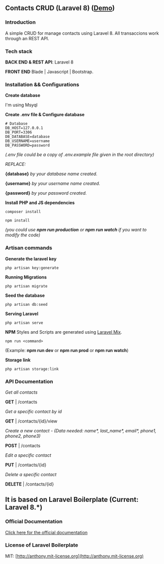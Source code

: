 ## Contacts CRUD (Laravel 8) ([Demo]())

### Introduction

A simple CRUD for manage contacts using Laravel 8. All transaccions work through an REST API.



### Tech stack

**BACK END & REST API**: Laravel 8

**FRONT END** Blade | Javascript | Bootstrap.



### Installation && Configurations


**Create database**

I'm using Msyql

**Create .env file & Configure database** 

    # Database
    DB_HOST=127.0.0.1
    DB_PORT=3306
    DB_DATABASE=database
    DB_USERNAME=username
    DB_PASSWORD=password

*(.env file could be a copy of .env.example file given in the root directory)*

*REPLACE:*

**{database}** *by your database name created.*

**{username}** *by your username name created.*

**{password}** *by your password created.*

**Install PHP and JS dependencies**

    composer install

    npm install

*(you could use **npm run production** or **npm run watch** if you want to modify the code)*



### Artisan commands

**Generate the laravel key**

    php artisan key:generate

**Running Migrations**

    php artisan migrate

**Seed the database**

    php artisan db:seed

**Serving Laravel**

    php artisan serve

**NPM**
Styles and Scripts are generated using [Laravel Mix](https://laravel.com/docs/8.x/mix).

    npm run <command>

(Example: **npm run dev** or **npm run prod** or **npm run watch**)

**Storage link**

    php artisan storage:link



### API Documentation

*Get all contacts*

**GET** | /contacts

*Get a specific contact by id*

**GET** | /contacts/{id}/view

*Create a new contact - (Data needed: name\*, last_name\*, email\*, phone1, phone2, phone3)*

**POST** | /contacts

*Edit a specific contact*

**PUT** | /contacts/{id}

*Delete a specific contact*

**DELETE** | /contacts/{id}



## It is based on Laravel Boilerplate (Current: Laravel 8.*)

### Official Documentation

[Click here for the official documentation](http://laravel-boilerplate.com)

### License of Laravel Boilerplate

MIT: [http://anthony.mit-license.org](http://anthony.mit-license.org)
